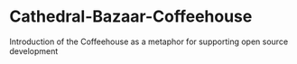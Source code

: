 # Cathedral-Bazaar-Coffeehouse
Introduction of the Coffeehouse as a metaphor for supporting open source development
